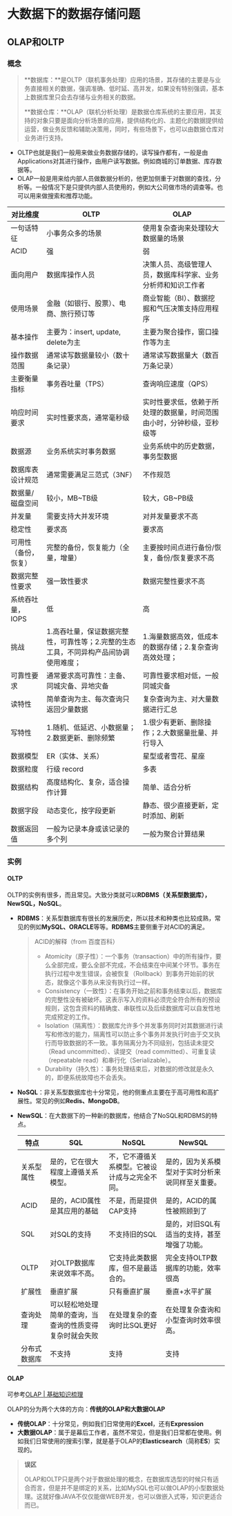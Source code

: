 # 大数据下的数据存储问题

## OLAP和OLTP

### 概念

> **数据库：**是OLTP（联机事务处理）应用的场景，其存储的主要是与业务直接相关的数据，强调准确、低时延、高并发，如果没有特别强调，基本上数据库里只会去存储与业务相关的数据。
>
> **数据仓库：**OLAP（联机分析处理）是数据仓库系统的主要应用，其支持的对象只要是面向分析场景的应用，提供结构化的、主题化的数据提供给运营，做业务反馈和辅助决策用，同时，有些场景下，也可以由数据仓库对业务进行支持。

- OLTP也就是我们一般用来做业务数据存储的，读写操作都有，一般是由Applications对其进行操作，由用户读写数据。例如商城的订单数据、库存数据等。
- OLAP一般是用来给内部人员做数据分析的，他更加侧重于对数据的查找，分析等。一般情况下是只提供内部人员使用的，例如大公司做市场的调查等。也可以用来做搜索和推荐功能。

| 对比维度             | OLTP                                                         | OLAP                                                         |
| -------------------- | ------------------------------------------------------------ | ------------------------------------------------------------ |
| 一句话特征           | 小事务众多的场景                                             | 使用复杂查询来处理较大数据量的场景                           |
| ACID                 | 强                                                           | 弱                                                           |
| 面向用户             | 数据库操作人员                                               | 决策人员、高级管理人员，数据库科学家、业务分析师和知识工作者 |
| 使用场景             | 金融（如银行、股票）、电商、旅行预订等                       | 商业智能（BI）、数据挖掘和气压决策支持应用程序               |
| 基本操作             | 主要为：insert, update, delete为主                           | 主要为聚合操作，窗口操作等为主                               |
| 操作数据范围         | 通常读写数据量较小（数十条记录）                             | 通常读写数据量大（数百万条记录）                             |
| 主要衡量指标         | 事务吞吐量（TPS）                                            | 查询响应速度（QPS）                                          |
| 响应时间要求         | 实时性要求高，通常毫秒级                                     | 实时性要求低，依赖于所处理的数据量，时间范围由小时，分钟秒级，亚秒级等 |
| 数据源               | 业务系统实时事务数据                                         | 业务系统中的历史数据，事务型数据                             |
| 数据库表设计规范     | 通常需要满足三范式（3NF）                                    | 不作规范                                                     |
| 数据量/磁盘空间      | 较小，MB~TB级                                                | 较大，GB~PB级                                                |
| 并发量               | 需要支持大并发环境                                           | 对并发量要求不高                                             |
| 稳定性               | 要求高                                                       | 要求高                                                       |
| 可用性（备份，恢复） | 完整的备份，恢复能力（全量，增量）                           | 主要按时间点进行备份/恢复，备份/恢复要求不高                 |
| 数据完整性要求       | 强一致性要求                                                 | 数据完整性要求不高                                           |
| 系统吞吐量，IOPS     | 低                                                           | 高                                                           |
| 挑战                 | 1.高吞吐量，保证数据完整性，可靠性等；2.完整的生态工具，不同异构产品间协调使用难度； | 1.海量数据高效，低成本的数据存储；2.复杂查询高效处理；       |
| 可靠性要求           | 通常要求高可靠性：主备、同城灾备、异地灾备                   | 可靠性要求相对低，一般同城灾备                               |
| 读特性               | 简单查询为主、每次查询只返回少量数据                         | 复杂查询为主、对大量数据进行汇总                             |
| 写特性               | 1.随机、低延迟、小数据量；2.数据更新、删除频繁               | 1.很少有更新、删除操作；2.大数据量批量、并行导入             |
| 数据模型             | ER（实体、关系）                                             | 星型或者雪花、星座                                           |
| 数据粒度             | 行级 record                                                  | 多表                                                         |
| 数据结构             | 高度结构化、复杂，适合操作计算                               | 简单、适合分析                                               |
| 数据字段             | 动态变化，按字段更新                                         | 静态、很少直接更新，定时添加、刷新                           |
| 数据返回值           | 一般为记录本身或该记录的多个列                               | 一般为聚合计算结果                                           |

### 实例

#### OLTP

OLTP的实例有很多，而且常见。大致分类就可以**RDBMS（关系型数据库），NewSQL，NoSQL**。

- **RDBMS**：关系型数据库有很长的发展历史，所以技术和种类也比较成熟，常见的例如**MySQL、ORACLE**等等。**RDBMS**主要侧重于对ACID的满足。

  > ACID的解释（from 百度百科）
  >
  > - Atomicity（原子性）：一个事务（transaction）中的所有操作，要么全部完成，要么全部不完成，不会结束在中间某个环节。事务在执行过程中发生错误，会被恢复（Rollback）到事务开始前的状态，就像这个事务从来没有执行过一样。
  > - Consistency（一致性）：在事务开始之前和事务结束以后，数据库的完整性没有被破坏。这表示写入的资料必须完全符合所有的预设规则，这包含资料的精确度、串联性以及后续数据库可以自发性地完成预定的工作。
  > - Isolation（隔离性）：数据库允许多个并发事务同时对其数据进行读写和修改的能力，隔离性可以防止多个事务并发执行时由于交叉执行而导致数据的不一致。事务隔离分为不同级别，包括读未提交（Read uncommitted）、读提交（read committed）、可重复读（repeatable read）和串行化（Serializable）。
  > - Durability（持久性）：事务处理结束后，对数据的修改就是永久的，即便系统故障也不会丢失。

- **NoSQL**：非关系型数据库也十分常见，他的侧重点主要在于高可用性和高扩展性。常见的例如**Redis、MongoDB**。

- **NewSQL**：在大数据下的一种新的数据库，他结合了NoSQL和RDBMS的特点。

  | **特点**     | **SQL**                                                  | **NoSQL**                                      | **NewSQL**                                       |
  | ------------ | -------------------------------------------------------- | ---------------------------------------------- | ------------------------------------------------ |
  | 关系型属性   | 是的，它在很大程度上遵循关系模型。                       | 不，它不遵循关系模型。它被设计成与之完全不同。 | 是的，因为关系模型对于实时分析来说同样至关重要。 |
  | ACID         | 是的，ACID属性是其应用的基础                             | 不是，而是提供CAP支持                          | 是的，ACID的属性被照顾到了                       |
  | SQL          | 对SQL的支持                                              | 不支持旧的SQL                                  | 是的，对旧SQL有适当的支持，甚至增强了功能。      |
  | OLTP         | 对OLTP数据库来说效率不高。                               | 它支持此类数据库，但不是最适合的。             | 完全支持OLTP数据库的功能，效率很高               |
  | 扩展性       | 垂直扩展                                                 | 只有垂直扩展                                   | 垂直+水平扩展                                    |
  | 查询处理     | 可以轻松地处理简单的查询，当查询的性质变得复杂时就会失败 | 在处理复杂的查询时比SQL更好                    | 在处理复杂查询和小型查询时效率很高。             |
  | 分布式数据库 | 不支持                                                   | 支持                                           | 支持                                             |

#### OLAP

可参考[OLAP | 基础知识梳理 ](https://zhuanlan.zhihu.com/p/448265353)

OLAP的分为两个大体的方向：**传统的OLAP和大数据OLAP**

- **传统OLAP**：十分常见，例如我们日常使用的**Excel**，还有**Expression**
- **大数据OLAP**：属于是幕后工作者，虽然不常见，但是我们日常都在使用。例如我们日常使用的搜索引擎，就是基于OLAP的**Elasticsearch**（简称**ES**）实现的。

> **误区**
>
> OLAP和OLTP只是两个对于数据处理的概念，在数据库选型的时候只有适合而言，但是并不是绑定的关系，比如MySQL也可以做OLAP的小型数据处理。这就好像JAVA不仅仅能做WEB开发，也可以做嵌入式等，知识更适合而已。

